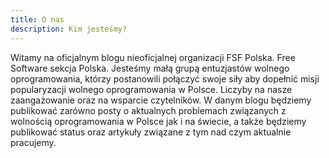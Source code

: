 ```yaml
---
title: O nas
description: Kim jesteśmy?
---
```


Witamy na oficjalnym blogu nieoficjalnej organizacji FSF Polska. Free Software sekcja Polska. Jesteśmy małą grupą entuzjastów wolnego oprogramowania, którzy postanowili połączyć swoje siły aby dopełnić misji popularyzacji wolnego oprogramowania w Polsce. Liczyby na nasze zaangażowanie oraz na wsparcie czytelników. W danym blogu będziemy publikować zarówno posty o aktualnych problemach związanych z wolnością oprogramowania w Polsce jak i na świecie, a także będziemy publikować status oraz artykuły związane z tym nad czym aktualnie pracujemy.
